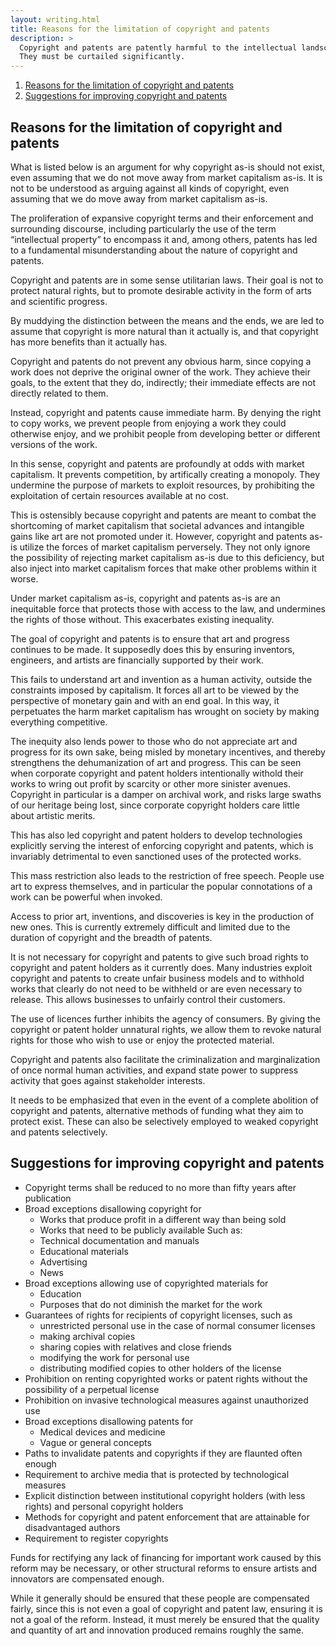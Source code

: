 ```yaml
---
layout: writing.html
title: Reasons for the limitation of copyright and patents
description: >
  Copyright and patents are patently harmful to the intellectual landscape.
  They must be curtailed significantly.
---
```


<nav id="left-comment">

1. [Reasons for the limitation of copyright and patents](#reasons-for-the-limitation-of-copyright-and-patents)
2. [Suggestions for improving copyright and patents](#suggestions-for-improving-copyright-and-patents)

</nav>

<article id="main-content">

# Reasons for the limitation of copyright and patents

What is listed below is an argument for why copyright as-is should not exist, even assuming
that we do not move away from market capitalism as-is.
It is not to be understood as arguing against all kinds of copyright, even assuming
that we do move away from market capitalism as-is.

The proliferation of expansive copyright terms and their enforcement and surrounding discourse,
including particularly the use of the term <q>intellectual property</q> to encompass it and, among others, patents
has led to a fundamental misunderstanding about the nature of copyright and patents.

Copyright and patents are in some sense utilitarian laws. Their goal is not to protect natural rights,
but to promote desirable activity in the form of arts and scientific progress.

By muddying the distinction between the means and the ends, we are led to assume that copyright is
more natural than it actually is, and that copyright has more benefits than it actually has.

Copyright and patents do not prevent any obvious harm, since copying a work does not deprive the original owner
of the work. They achieve their goals, to the extent that they do, indirectly; their immediate effects are not
directly related to them.

Instead, copyright and patents cause immediate harm. By denying the right to copy works, we prevent
people from enjoying a work they could otherwise enjoy, and we prohibit people from developing better
or different versions of the work.

In this sense, copyright and patents are profoundly at odds with market capitalism. It prevents competition,
by artifically creating a monopoly. They undermine the purpose of markets to exploit resources,
by prohibiting the exploitation of certain resources available at no cost.

This is ostensibly because copyright and patents are meant to combat the shortcoming of market capitalism
that societal advances and intangible gains like art are not promoted under it.
However, copyright and patents as-is utilize the forces of market capitalism perversely.
They not only ignore the possibility of rejecting market capitalism as-is due to this deficiency,
but also inject into market capitalism forces that make other problems within it worse.

Under market capitalism as-is, copyright and patents as-is are an inequitable force that protects those
with access to the law, and undermines the rights of those without. This exacerbates existing inequality.

The goal of copyright and patents is to ensure that art and progress continues to be made.
It supposedly does this by ensuring inventors, engineers, and artists are financially supported by their work.

This fails to understand art and invention as a human activity, outside the constraints imposed by capitalism.
It forces all art to be viewed by the perspective of monetary gain and with an end goal.
In this way, it perpetuates the harm market capitalism has wrought on society by making everything competitive.

The inequity also lends power to those who do not appreciate art and progress for its own sake, being misled by
monetary incentives, and thereby strengthens the dehumanization of art and progress.
This can be seen when corporate copyright and patent holders intentionally withold their works
to wring out profit by scarcity or other more sinister avenues.
Copyright in particular is a damper on archival work, and risks large swaths of our heritage being lost,
since corporate copyright holders care little about artistic merits.

This has also led copyright and patent holders to develop technologies explicitly serving the interest
of enforcing copyright and patents, which is invariably detrimental to even sanctioned uses of the protected works.

This mass restriction also leads to the restriction of free speech. People use art to express themselves,
and in particular the popular connotations of a work can be powerful when invoked.

Access to prior art, inventions, and discoveries is key in the production of new ones.
This is currently extremely difficult and limited due to the duration of copyright and the breadth of patents.

It is not necessary for copyright and patents to give such broad rights to copyright and patent holders as it
currently does. Many industries exploit copyright and patents to create unfair business models and to withhold
works that clearly do not need to be withheld or are even necessary to release. This allows businesses to unfairly
control their customers.

The use of licences further inhibits the agency of consumers. By giving the copyright or patent holder unnatural
rights, we allow them to revoke natural rights for those who wish to use or enjoy the protected material.

Copyright and patents also facilitate the criminalization and marginalization of once normal human activities,
and expand state power to suppress activity that goes against stakeholder interests.

It needs to be emphasized that even in the event of a complete abolition of copyright and patents,
alternative methods of funding what they aim to protect exist. These can also be selectively employed to
weaked copyright and patents selectively.

# Suggestions for improving copyright and patents

- Copyright terms shall be reduced to no more than fifty years after publication
- Broad exceptions disallowing copyright for
  - Works that produce profit in a different way than being sold
  - Works that need to be publicly available
  Such as:
  - Technical documentation and manuals
  - Educational materials
  - Advertising
  - News
- Broad exceptions allowing use of copyrighted materials for
  - Education
  - Purposes that do not diminish the market for the work
- Guarantees of rights for recipients of copyright licenses, such as
  - unrestricted personal use in the case of normal consumer licenses
  - making archival copies
  - sharing copies with relatives and close friends
  - modifying the work for personal use
  - distributing modified copies to other holders of the license
- Prohibition on renting copyrighted works or patent rights without the possibility of a perpetual license
- Prohibition on invasive technological measures against unauthorized use
- Broad exceptions disallowing patents for
  - Medical devices and medicine
  - Vague or general concepts
- Paths to invalidate patents and copyrights if they are flaunted often enough
- Requirement to archive media that is protected by technological measures
- Explicit distinction between institutional copyright holders (with less rights) and personal copyright holders
- Methods for copyright and patent enforcement that are attainable for disadvantaged authors
- Requirement to register copyrights

Funds for rectifying any lack of financing for important work caused by this reform may be necessary,
or other structural reforms to ensure artists and innovators are compensated enough.

While it generally should be ensured that these people are compensated fairly, since this is not even a goal
of copyright and patent law, ensuring it is not a goal of the reform. Instead, it must merely be ensured
that the quality and quantity of art and innovation produced remains roughly the same.

</article>
